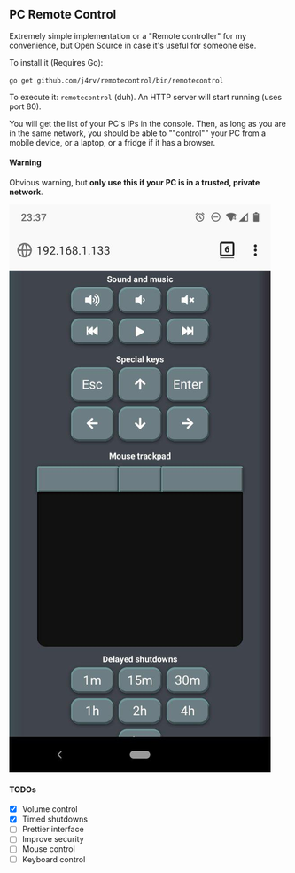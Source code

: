 ## PC Remote Control

Extremely simple implementation or a "Remote controller" for my convenience,
but Open Source in case it's useful for someone else.

To install it (Requires Go):

``go get github.com/j4rv/remotecontrol/bin/remotecontrol``

To execute it: ``remotecontrol`` (duh). An HTTP server will start running (uses port 80).

You will get the list of your PC's IPs in the console.
Then, as long as you are in the same network,
you should be able to ""control"" your PC from a mobile device,
or a laptop, or a fridge if it has a browser.

#### Warning

Obvious warning, but **only use this if your PC is in a trusted, private network**.

![Example screenshot](https://raw.githubusercontent.com/j4rv/remotecontrol/master/images/screenshot.jpg)

#### TODOs

- [x] Volume control
- [x] Timed shutdowns
- [ ] Prettier interface
- [ ] Improve security
- [ ] Mouse control
- [ ] Keyboard control